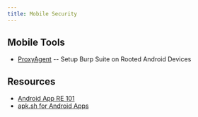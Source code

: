 ```yaml
---
title: Mobile Security
---
```


## Mobile Tools

* [ProxyAgent](https://github.com/GovTech-CSG/ProxyAgent) -- Setup Burp Suite on
  Rooted Android Devices

## Resources

* [Android App RE 101](https://www.ragingrock.com/AndroidAppRE/)
* [apk.sh for Android Apps](https://github.com/ax/apk.sh)
